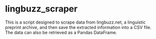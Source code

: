 # lingbuzz_scraper
This is a script designed to scrape data from lingbuzz.net, a linguistic preprint archive, and then save the extracted information into a CSV file. The data can also be retrieved as a Pandas DataFrame.
